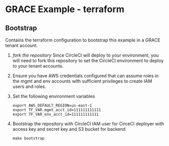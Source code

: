 # GRACE Example - terraform

## Bootstrap

Contains the terraform configuration to bootstrap this example in a GRACE tenant
account.

1. *fork the repository*
Since CircleCI will deploy to your environment, you will need to fork this
repository to set the CircleCI environment to deploy to your tenant accounts.

1. Ensure you have AWS credentials configured that can assume roles in the mgmt and
env accounts with sufficient privileges to create IAM users and roles.

1. Set the following environment variables

    ```
    export AWS_DEFAULT_REGION=us-east-1
    export TF_VAR_mgmt_acct_id=111111111111
    export TF_VAR_env_acct_id=111111111111
    ```

1. Bootstrap the repository with CircleCI IAM user for CirceCI deployer with
access key and secret key and S3 bucket for backend

   ```
   make bootstrap
   ```
